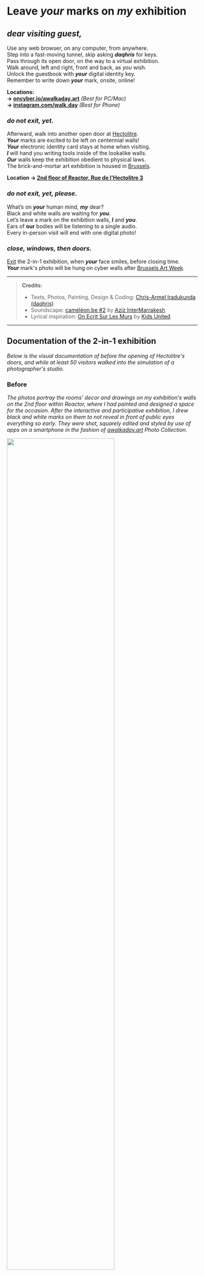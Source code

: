 # Leave *your* marks on *my* exhibition

## _dear visiting guest,_

Use any web browser, on any computer, from anywhere.  
Step into a fast-moving tunnel, skip asking _**daqhris**_ for keys.  
Pass through its open door, on the way to a virtual exhibition.  
Walk around, left and right, front and back, as *you* wish.   
Unlock the guestbook with _**your**_ digital identity key.  
Remember to write down _**your**_ mark, onsite, online!  

__Locations:__   
__→ [oncyber.io/awalkaday.art](https://oncyber.io/awalkaday.art)__ *(Best for PC/Mac)*    
__→ [instagram.com/walk.day](https://www.instagram.com/walk.day/reel/C3LmebUo0o4/)__ *(Best for Phone)*

### _do not exit, yet._  

Afterward, walk into another open door at [Hectolitre](http://hectolitre.space).  
_**Your**_ marks are excited to be left on centennial walls!  
_**Your**_ electronic identity card stays at home when visiting.  
_**I**_ will hand you writing tools inside of the lookalike walls.  
_**Our**_ walls keep the exhibition obedient to physical laws.  
The brick-and-mortar art exhibition is housed in [Brussels](https://www.brussels.be/brussels-art-week).  

__Location → [2nd floor of Reactor, Rue de l'Hectolitre 3](https://maps.app.goo.gl/ZXzGSwkDz2LP2gpJ9)__

### _do not exit, yet, please._  

What’s on _**your**_ human mind, _**my**_ dear?  
Black and white walls are waiting for _**you**_.  
Let’s leave a mark on the exhibition walls, _**I**_ and _**you**_.  
Ears of **our** bodies will be listening to a single audio.  
Every in-person visit will end with one digital photo!  

### _close, windows, then doors._  

[Exit](https://exhibition.awalkaday.art/) the 2-in-1 exhibition, when _**your**_ face smiles, before closing time.    
_**Your**_ mark's photo will be hung on cyber walls after [Brussels Art Week](https://rendezvousbxl.com/).    

____

> **Credits**:   
> - Texts, Photos, Painting, Design & Coding: [Chris-Armel Iradukunda (daqhris)](https://daqhris.com)     
> - Soundscape: [caméléon.be #2](https://youtu.be/T24Tpv02TxY?feature=shared) by [Aziz InterMarrakesh](https://www.youtube.com/@abdelaaziz13030)
> - Lyrical inspiration: [On Ecrit Sur Les Murs](https://www.youtube.com/watch?v=ir31nLRLXLI) by [Kids United](https://en.wikipedia.org/wiki/Kids_United)

____

## Documentation of the 2-in-1 exhibition 
_Below is the visual documentation of before the opening of Hectolitre's doors, and while at least 50 visitors walked into the simulation of a photographer's studio._ 

### Before
_The photos portray the rooms' decor and drawings on my exhibition's walls on the 2nd floor within Reactor, where I had painted and designed a space for the occasion. 
After the interactive and participative exhibition, I drew black and white marks on them to not reveal in front of public eyes everything so early. 
They were shot, squarely edited and styled by use of apps on a smartphone in the fashion of [awalkaday.art](https://awalkaday.art) Photo Collection._

<p>
      <img src="Simulation-1/ea2bf0c6-ad97-4d6a-9b18-94a6eed4af23.jpg" style="width: 75%;" /> 
      <img src="Simulation-1/0d437feb-ced0-4fca-8216-424db287a88b.jpg" style="width: 75%;" /> 
      <img src="Simulation-1/7bc05892-1295-4c4e-ba68-2844b15573dc.jpg" style="width: 75%;" /> 
      <img src="Simulation-1/7c3a80b3-9f2b-41cb-bdb9-9d05f7b3457e.jpg" style="width: 75%;" /> 
      <img src="Simulation-1/8e7b2ea2-97e6-4ffb-80ac-86e078b0d5ec.jpg" style="width: 75%;" />
</p> 

_See also: [instagram.com/walk.day/p/DORRJWSiD9p](https://www.instagram.com/walk.day/p/DORRJWSiD9p/)_

### During  
_My computer was put at the disposal of visitors to have a glimpse at the virtual exhibition hall on top of a wooden table in the middle of the white room. Chairs, a table lamp, a welcome mat and a coat hanger were present. 
A wooden box containing handwriting tools, such as chalks and spray cans (colored either in black or white), was placed near the wide-open entrance. Notice how windows remained open all the time.
At the center of the black room was situated two photographic machines embracing each other, one defunct and ancient optical enlarger for printmaking in a darkroom, and one modern Canon on standby on a tripod for photoshoots of the marks._ 

<p>
      <img src="Simulation-1/1697c518-3d27-4ba0-8aa8-b421f836d10f.jpg" style="width: 75%;" /> 
      <img src="Simulation-1/885afec5-c5a9-4a71-a36b-43a936ab4bba.jpg" style="width: 75%;" /> 
      <img src="Simulation-1/209945aa-ffe1-4a3a-b506-f04887e28345.jpg" style="width: 75%;" /> 
      <img src="Simulation-1/07121350-27e4-457b-964b-c62738fc4877.jpg" style="width: 75%;" /> 
      <img src="Simulation-1/841ef700-5de6-4c99-8ac7-14380ed99696.jpg" style="width: 75%;" /> 
      <img src="Simulation-1/a1405539-f315-43b5-a207-5a1eb5d8530c.jpg" style="width: 75%;" /> 
      <img src="Simulation-1/29dc8bf6-0987-4955-8af9-98f05facc875.jpg" style="width: 75%;" /> 
</p>

_See also: [instagram.com/walk.day/p/DOUDoczCDXw](https://www.instagram.com/walk.day/p/DOUDoczCDXw/)_

### After  
_To everyone who made the trip on short notice, **thank you** very much from the artistic heart of Brussels! Including the absent newborn baby of friends whose name I left on walls despite swearing to not write anywhere._

#### `COMING OUT SOON`: Photos of all marks on the walls of black and white rooms.
      
____

> *Date of last update: [21st of September 2025](https://github.com/awalkaday/exhibition/commits/main/hectolitre.md)*    
